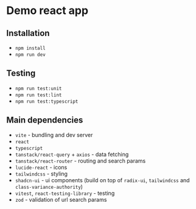 # Demo react app

## Installation

- `npm install`
- `npm run dev`

## Testing

- `npm run test:unit`
- `npm run test:lint`
- `npm run test:typescript`

## Main dependencies

- `vite` - bundling and dev server
- `react`
- `typescript`
- `tanstack/react-query` + `axios` - data fetching
- `tanstack/react-router` - routing and search params
- `lucide-react` - icons
- `tailwindcss` - styling
- `shadcn-ui` - ui components (build on top of `radix-ui`, `tailwindcss` and `class-variance-authority`)
- `vitest`, `react-testing-library` - testing
- `zod` - validation of url search params
